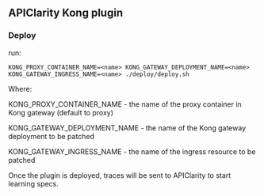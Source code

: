 ## APIClarity Kong plugin

### Deploy

run:


```shell
KONG_PROXY_CONTAINER_NAME=<name> KONG_GATEWAY_DEPLOYMENT_NAME=<name> KONG_GATEWAY_INGRESS_NAME=<name> ./deploy/deploy.sh
```

Where:

KONG_PROXY_CONTAINER_NAME - the name of the proxy container in Kong gateway (default to proxy)

KONG_GATEWAY_DEPLOYMENT_NAME - the name of the Kong gateway deployment to be patched

KONG_GATEWAY_INGRESS_NAME - the name of the ingress resource to be patched

Once the plugin is deployed, traces will be sent to APIClarity to start learning specs.